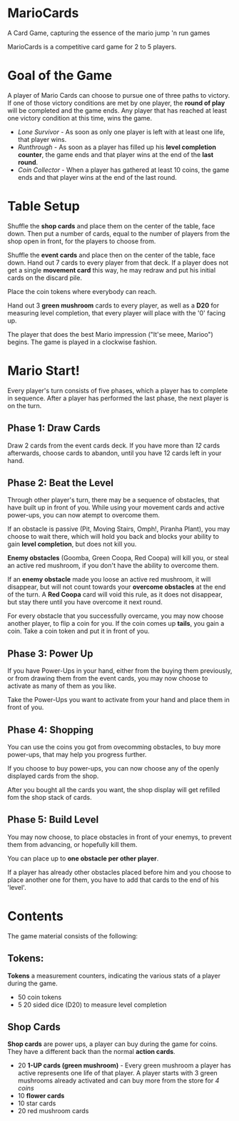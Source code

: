 MarioCards
==========

A Card Game, capturing the essence of the mario jump 'n run games

MarioCards is a competitive card game for 2 to 5 players.


# Goal of the Game

A player of Mario Cards can choose to pursue one of three paths to victory. If one of those victory conditions are met by one player, the **round of play** will be completed and the game ends. Any player that has reached at least one victory condition at this time, wins the game.

* *Lone Survivor* - As soon as only one player is left with at least one life, that player wins.
* *Runthrough* - As soon as a player has filled up his **level completion counter**, the game ends and that player wins at the end of the **last round**.
* *Coin Collector* - When a player has gathered at least 10 coins, the game ends and that player wins at the end of the last round.


# Table Setup

Shuffle the **shop cards** and place them on the center of the table, face down. Then put a number of cards, equal to the number of players from the shop open in front, for the players to choose from.

Shuffle the **event cards** and place then on the center of the table, face down. Hand out 7 cards to every player from that deck. If a player does not get a single **movement card** this way, he may redraw and put his initial cards on the discard pile.

Place the coin tokens where everybody can reach.

Hand out 3 **green mushroom** cards to every player, as well as a **D20** for measuring level completion, that every player will place with the '0' facing up.

The player that does the best Mario impression ("It'se meee, Marioo") begins. The game is played in a clockwise fashion.


# Mario Start!

Every player's turn consists of five phases, which a player has to complete in sequence. After a player has performed the last phase, the next player is on the turn.


## Phase 1: Draw Cards

Draw 2 cards from the event cards deck. If you have more than *12* cards afterwards, choose cards to abandon, until you have 12 cards left in your hand.


## Phase 2: Beat the Level

Through other player's turn, there may be a sequence of obstacles, that have built up in front of you. While using your movement cards and active power-ups, you can now atempt to overcome them.

If an obstacle is passive (Pit, Moving Stairs, Omph!, Piranha Plant), you may choose to wait there, which will hold you back and blocks your ability to gain **level completion**, but does not kill you.

**Enemy obstacles** (Goomba, Green Coopa, Red Coopa) will kill you, or steal an active red mushroom, if you don't have the ability to overcome them.

If an **enemy obstacle** made you loose an active red mushroom, it will disappear, but will not count towards your **overcome obstacles** at the end of the turn. A **Red Coopa** card will void this rule, as it does not disappear, but stay there until you have overcome it next round.

For every obstacle that you successfully overcame, you may now choose another player, to flip a coin for you. If the coin comes up **tails**, you gain a coin. Take a coin token and put it in front of you.


## Phase 3: Power Up

If you have Power-Ups in your hand, either from the buying them previously, or from drawing them from the event cards, you may now choose to activate as many of them as you like.

Take the Power-Ups you want to activate from your hand and place them in front of you.


## Phase 4: Shopping

You can use the coins you got from ovecomming obstacles, to buy more power-ups, that may help you progress further.

If you choose to buy power-ups, you can now choose any of the openly displayed cards from the shop.

After you bought all the cards you want, the shop display will get refilled fom the shop stack of cards.


## Phase 5: Build Level

You may now choose, to place obstacles in front of your enemys, to prevent them from advancing, or hopefully kill them.

You can place up to **one obstacle per other player**.

If a player has already other obstacles placed before him and you choose to place another one for them, you have to add that cards to the end of his 'level'.


# Contents

The game material consists of the following:

## Tokens:

**Tokens** a measurement counters, indicating the various stats of a player during the game.

* 50 coin tokens
* 5 20 sided dice (D20) to measure level completion

## Shop Cards

**Shop cards** are power ups, a player can buy during the game for coins. They have a different back than the normal **action cards**.

* 20 **1-UP cards (green mushroom)** - Every green mushroom a player has active represents one life of that player. A player starts with 3 green mushrooms already activated and can buy more from the store for *4 coins*
* 10 **flower cards**
* 10 star cards
* 20 red mushroom cards
